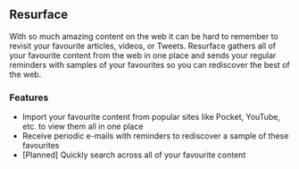 Resurface
--
With so much amazing content on the web it can be hard to remember to revisit your favourite articles, videos, or Tweets. Resurface gathers all of your favourite content from the web in one place and sends your regular reminders with samples of your favourites so you can rediscover the best of the web.

### Features
* Import your favourite content from popular sites like Pocket, YouTube, etc. to view them all in one place
* Receive periodic e-mails with reminders to rediscover a sample of these favourites
* [Planned] Quickly search across all of your favourite content

